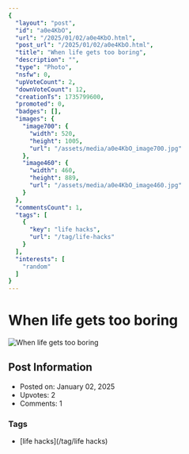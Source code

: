 ```yaml
---
{
  "layout": "post",
  "id": "a0e4KbO",
  "url": "/2025/01/02/a0e4KbO.html",
  "post_url": "/2025/01/02/a0e4KbO.html",
  "title": "When life gets too boring",
  "description": "",
  "type": "Photo",
  "nsfw": 0,
  "upVoteCount": 2,
  "downVoteCount": 12,
  "creationTs": 1735799600,
  "promoted": 0,
  "badges": [],
  "images": {
    "image700": {
      "width": 520,
      "height": 1005,
      "url": "/assets/media/a0e4KbO_image700.jpg"
    },
    "image460": {
      "width": 460,
      "height": 889,
      "url": "/assets/media/a0e4KbO_image460.jpg"
    }
  },
  "commentsCount": 1,
  "tags": [
    {
      "key": "life hacks",
      "url": "/tag/life-hacks"
    }
  ],
  "interests": [
    "random"
  ]
}
---
```


# When life gets too boring

![When life gets too boring](/assets/media/a0e4KbO_image700.jpg)

## Post Information

- Posted on: January 02, 2025
- Upvotes: 2
- Comments: 1

### Tags

- [life hacks](/tag/life hacks)

